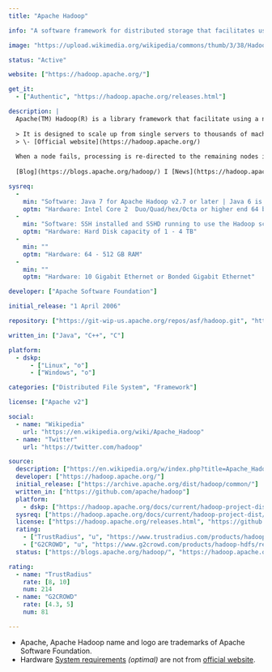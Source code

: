 ```yaml
---
title: "Apache Hadoop"

info: "A software framework for distributed storage that facilitates using a network of many computers to solve problems involving massive amounts of data and computation using MapReduce programming model"

image: "https://upload.wikimedia.org/wikipedia/commons/thumb/3/38/Hadoop_logo_new.svg/640px-Hadoop_logo_new.svg.png"

status: "Active"

website: ["https://hadoop.apache.org/"]

get_it:
  - ["Authentic", "https://hadoop.apache.org/releases.html"]

description: |
  Apache(TM) Hadoop(R) is a library framework that facilitate using a network of many computers to solve problems involving massive amounts of data and computation providing for [distributed storage](/search#distributed_file_system) and processing of big data using the MapReduce programming model.
  
  > It is designed to scale up from single servers to thousands of machines, each offering local computation and storage. Rather than rely on hardware to deliver high-availability, the library itself is designed to detect and handle failures at the application layer, so delivering a highly-available service on top of a cluster of computers, each of which may be prone to failures.  
  > \- [Official website](https://hadoop.apache.org/)
  
  When a node fails, processing is re-directed to the remaining nodes in the cluster and data is automatically re-replicated in preparation for future node failures, making Apache Hadoop resilient.
  
  [Blog](https://blogs.apache.org/hadoop/) I [News](https://hadoop.apache.org/news.html) I [Mailing lists](https://hadoop.apache.org/mailing_lists.html) I [Wiki](https://wiki.apache.org/hadoop) I [Documentation](https://hadoop.apache.org/docs/current/) I [FAQ](https://wiki.apache.org/hadoop/FAQ) I [IRC](https://webchat.freenode.net/?channels=hadoop)

sysreq:
  -
    min: "Software: Java 7 for Apache Hadoop v2.7 or later | Java 6 is supported by v2.6 or earlier"
    optm: "Hardware: Intel Core 2  Duo/Quad/hex/Octa or higher end 64 bit processor PC or Laptop (Minimum operating frequency of 2.5GHz)"
  -
    min: "Software: SSH installed and SSHD running to use the Hadoop scripts that manage remote Hadoop daemons"
    optm: "Hardware: Hard Disk capacity of 1 - 4 TB"
  -
    min: ""
    optm: "Hardware: 64 - 512 GB RAM"
  -
    min: ""
    optm: "Hardware: 10 Gigabit Ethernet or Bonded Gigabit Ethernet"

developer: ["Apache Software Foundation"]

initial_release: "1 April 2006"

repository: ["https://git-wip-us.apache.org/repos/asf/hadoop.git", "https://github.com/apache/hadoop"]

written_in: ["Java", "C++", "C"]

platform:
  - dskp:
      - ["Linux", "o"]
      - ["Windows", "o"]

categories: ["Distributed File System", "Framework"]

license: ["Apache v2"]

social:
  - name: "Wikipedia"
    url: "https://en.wikipedia.org/wiki/Apache_Hadoop"
  - name: "Twitter"
    url: "https://twitter.com/hadoop"

source:
  description: ["https://en.wikipedia.org/w/index.php?title=Apache_Hadoop&oldid=878713646", "https://hadoop.apache.org/", "https://hortonworks.com/apache/hadoop/"]
  developer: ["https://hadoop.apache.org/"]
  initial_release: ["https://archive.apache.org/dist/hadoop/common/"]
  written_in: ["https://github.com/apache/hadoop"]
  platform:
    - dskp: ["https://hadoop.apache.org/docs/current/hadoop-project-dist/hadoop-common/SingleCluster.html", "https://wiki.apache.org/hadoop/Hadoop2OnWindows"]
  sysreq: ["https://hadoop.apache.org/docs/current/hadoop-project-dist/hadoop-common/SingleCluster.html", "https://wiki.apache.org/hadoop/HadoopJavaVersions", "https://www.dezyre.com/article/what-are-the-pre-requisites-to-learn-hadoop/170"]
  license: ["https://hadoop.apache.org/releases.html", "https://github.com/apache/hadoop/blob/trunk/LICENSE.txt"]
  rating:
    - ["TrustRadius", "u", "https://www.trustradius.com/products/hadoop/reviews"]
    - ["G2CROWD", "u", "https://www.g2crowd.com/products/hadoop-hdfs/reviews"]
  status: ["https://blogs.apache.org/hadoop/", "https://hadoop.apache.org/"]

rating:
  - name: "TrustRadius"
    rate: [8, 10]
    num: 214
  - name: "G2CROWD"
    rate: [4.3, 5]
    num: 81

---
```

  * Apache, Apache Hadoop name and logo are trademarks of Apache Software Foundation.
  * Hardware [System requirements](#sysreq) *(optimal)* are not from [official website](https://hadoop.apache.org/).